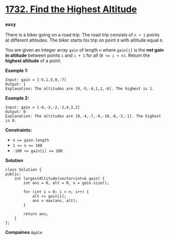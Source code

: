 # [1732. Find the Highest Altitude](https://leetcode.com/problems/find-the-highest-altitude/)
### `easy`

There is a biker going on a road trip. The road trip consists of `n + 1` points at different altitudes. The biker starts his trip on point `0` with altitude equal `0`.

You are given an integer array `gain` of length `n` where `gain[i]` is the **net gain in altitude**  between points `i`​​​​​​ and `i + 1` for all (`0 <= i < n)`. Return the **highest altitude**  of a point.

**Example 1:** 

```
Input: gain = [-5,1,5,0,-7]
Output: 1
Explanation: The altitudes are [0,-5,-4,1,1,-6]. The highest is 1.
```

**Example 2:** 

```
Input: gain = [-4,-3,-2,-1,4,3,2]
Output: 0
Explanation: The altitudes are [0,-4,-7,-9,-10,-6,-3,-1]. The highest is 0.
```

**Constraints:** 

- `n == gain.length`
- `1 <= n <= 100`
- `-100 <= gain[i] <= 100`

**Solution**
```
class Solution {
public:
    int largestAltitude(vector<int>& gain) {
        int ans = 0, alt = 0, n = gain.size();

        for (int i = 0; i < n; i++) {
            alt += gain[i];
            ans = max(ans, alt);
        }

        return ans;
    }
};
```

**Compaines**
`Apple`